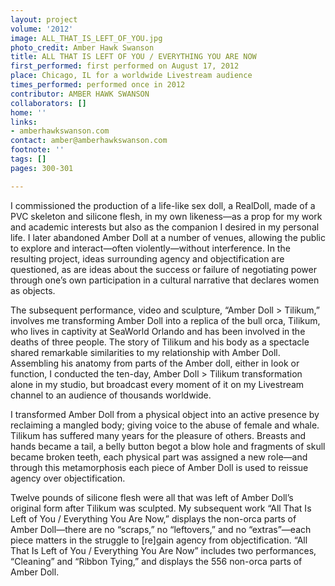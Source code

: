 ```yaml
---
layout: project
volume: '2012'
image: ALL_THAT_IS_LEFT_OF_YOU.jpg
photo_credit: Amber Hawk Swanson
title: ALL THAT IS LEFT OF YOU / EVERYTHING YOU ARE NOW
first_performed: first performed on August 17, 2012
place: Chicago, IL for a worldwide Livestream audience
times_performed: performed once in 2012
contributor: AMBER HAWK SWANSON
collaborators: []
home: ''
links:
- amberhawkswanson.com
contact: amber@amberhawkswanson.com
footnote: ''
tags: []
pages: 300-301

---
```


I commissioned the production of a life-like sex doll, a RealDoll, made of a PVC skeleton and silicone flesh, in my own likeness—as a prop for my work and academic interests but also as the companion I desired in my personal life. I later abandoned Amber Doll at a number of venues, allowing the public to explore and interact—often violently—without interference. In the resulting project, ideas surrounding agency and objectification are questioned, as are ideas about the success or failure of negotiating power through one’s own participation in a cultural narrative that declares women as objects.

The subsequent performance, video and sculpture, “Amber Doll > Tilikum,” involves me transforming Amber Doll into a replica of the bull orca, Tilikum, who lives in captivity at SeaWorld Orlando and has been involved in the deaths of three people. The story of Tilikum and his body as a spectacle shared remarkable similarities to my relationship with Amber Doll. Assembling his anatomy from parts of the Amber doll, either in look or function, I conducted the ten-day, Amber Doll > Tilikum transformation alone in my studio, but broadcast every moment of it on my Livestream channel to an audience of thousands worldwide.

I transformed Amber Doll from a physical object into an active presence by reclaiming a mangled body; giving voice to the abuse of female and whale. Tilikum has suffered many years for the pleasure of others. Breasts and hands became a tail, a belly button begot a blow hole and fragments of skull became broken teeth, each physical part was assigned a new role—and through this metamorphosis each piece of Amber Doll is used to reissue agency over objectification.

Twelve pounds of silicone flesh were all that was left of Amber Doll’s original form after Tilikum was sculpted. My subsequent work “All That Is Left of You / Everything You Are Now,” displays the non-orca parts of Amber Doll—there are no “scraps,” no “leftovers,” and no “extras”—each piece matters in the struggle to [re]gain agency from objectification. “All That Is Left of You / Everything You Are Now” includes two performances, “Cleaning” and “Ribbon Tying,” and displays the 556 non-orca parts of Amber Doll.
